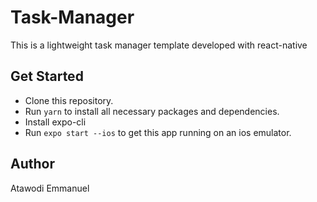 # Task-Manager
This is a lightweight task manager template developed with react-native

## Get Started
* Clone this repository.
* Run `yarn` to install all necessary packages and dependencies.
* Install expo-cli
* Run `expo start --ios` to get this app running on an ios emulator.

## Author
Atawodi Emmanuel
